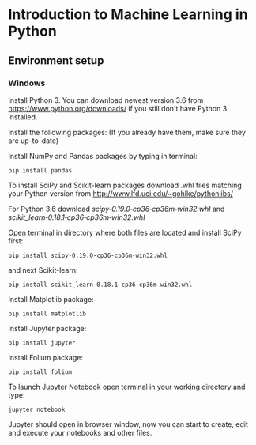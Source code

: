 # Introduction to Machine Learning in Python

## Environment setup

### Windows

Install Python 3. You can download newest version 3.6 from https://www.python.org/downloads/ if you still don't have Python 3 installed.

Install the following packages: (If you already have them, make sure they are up-to-date)

Install NumPy and Pandas packages by typing in terminal: 
```
pip install pandas
```

To install SciPy and Scikit-learn packages download .whl files matching your Python version from http://www.lfd.uci.edu/~gohlke/pythonlibs/

For Python 3.6 download _scipy‑0.19.0‑cp36‑cp36m‑win32.whl_ and _scikit_learn‑0.18.1‑cp36‑cp36m‑win32.whl_

Open terminal in directory where both files are located and install SciPy first:
```
pip install scipy‑0.19.0‑cp36‑cp36m‑win32.whl
```

and next Scikit-learn:
```
pip install scikit_learn‑0.18.1‑cp36‑cp36m‑win32.whl
```

Install Matplotlib package:
```
pip install matplotlib
```

Install Jupyter package:
```
pip install jupyter
```

Install Folium package:
```
pip install folium
```

To launch Jupyter Notebook open terminal in your working directory and type:
```
jupyter notebook
```

Jupyter should open in browser window, now you can start to create, edit and execute your notebooks and other files.

